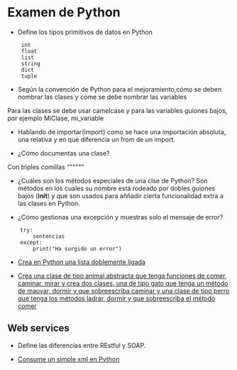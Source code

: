 # Examen de Python

* Define los tipos primitivos de datos en Python
  ```
   int
   float
   list
   string
   dict
   tuple
  ```

* Según la convención  de Python para el mejoramiento,cómo se deben nombrar las clases y come se debe nombrar las variables

Para las clases se debe usar camelcase y para las variables guiones bajos, por ejemplo MiClase, mi_variable

* Hablando de importar(import) como se hace una importación absoluta, una relativa y en que diferencia un from de un import.

* ¿Cómo documentas una clase?

Con triples comillas """"""

* ¿Cuáles son los métodos especiales de una clse de Python?
Son métodos en los cuales su nombre está rodeado por dobles guiones bajos (__init__) y que son usados para aññadir cierta funcionalidad extra a las clases en Python.

* ¿Cómo gestionas una excepción y muestras solo el mensaje de error?
```
    try: 
        sentencias
    except: 
        print("Ha surgido un error")
```

* [Crea en Python una lista doblemente ligada]()

* [Crea una clase de tipo animal abstracta que tenga funciones de comer, caminar, mirar y crea dos clases, una de tipo gato que tenga un método de mauyar, dormir y que sobreescriba caminar y una clase de tipo perro que tenga los métodos ladrar, dormir y que sobreescriba el método comer]()

## Web services 

* Define las diferencias entre REstful y SOAP.



* [Consume un simple xml en Python]()

